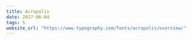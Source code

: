```yaml
---
title: Acropolis
date: 2017-06-04
tags: S
website_url: "https://www.typography.com/fonts/acropolis/overview/"
---
```

